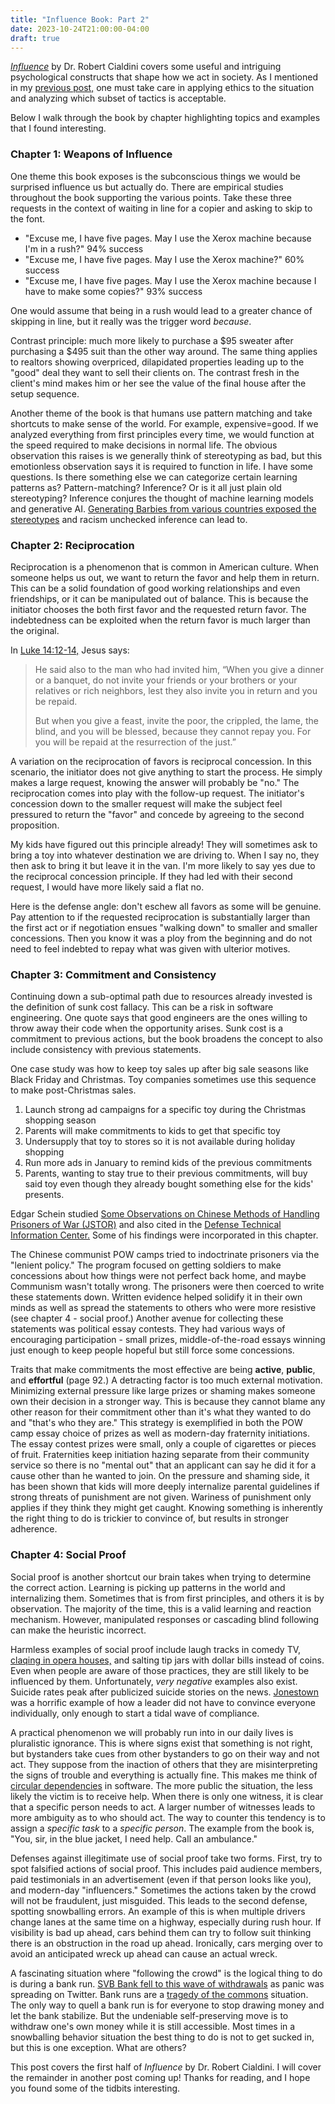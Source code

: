 ```yaml
---
title: "Influence Book: Part 2"
date: 2023-10-24T21:00:00-04:00
draft: true
---
```


[_Influence_](https://www.influenceatwork.com/) by Dr. Robert Cialdini covers some useful and intriguing psychological constructs that shape how we act in society. As I mentioned in my [previous post,](/2023/influence-or-persuasion/) one must take care in applying ethics to the situation and analyzing which subset of tactics is acceptable.

Below I walk through the book by chapter highlighting topics and examples that I found interesting.

### Chapter 1: Weapons of Influence

One theme this book exposes is the subconscious things we would be surprised influence us but actually do. There are empirical studies throughout the book supporting the various points. Take these three requests in the context of waiting in line for a copier and asking to skip to the font.

- "Excuse me, I have five pages. May I use the Xerox machine because I'm in a rush?" 94% success
- "Excuse me, I have five pages. May I use the Xerox machine?" 60% success
- "Excuse me, I have five pages. May I use the Xerox machine because I have to make some copies?" 93% success

One would assume that being in a rush would lead to a greater chance of skipping in line, but it really was the trigger word _because_.

Contrast principle: much more likely to purchase a $95 sweater after purchasing a $495 suit than the other way around. The same thing applies to realtors showing overpriced, dilapidated properties leading up to the "good" deal they want to sell their clients on. The contrast fresh in the client's mind makes him or her see the value of the final house after the setup sequence.

<!-- include jewelry price story? -->

Another theme of the book is that humans use pattern matching and take shortcuts to make sense of the world. For example, expensive=good. If we analyzed everything from first principles every time, we would function at the speed required to make decisions in normal life. The obvious observation this raises is we generally think of stereotyping as bad, but this emotionless observation says it is required to function in life. I have some questions. Is there something else we can categorize certain learning patterns as? Pattern-matching? Inference? Or is it all just plain old stereotyping? Inference conjures the thought of machine learning models and generative AI. [Generating Barbies from various countries exposed the stereotypes](https://www.insider.com/ai-generated-barbie-every-country-criticism-internet-midjourney-racism-2023-7) and racism unchecked inference can lead to.

### Chapter 2: Reciprocation

Reciprocation is a phenomenon that is common in American culture. When someone helps us out, we want to return the favor and help them in return. This can be a solid foundation of good working relationships and even friendships, or it can be manipulated out of balance. This is because the initiator chooses the both first favor and the requested return favor. The indebtedness can be exploited when the return favor is much larger than the original.

In [Luke 14:12-14,](https://www.bible.com/bible/59/LUK.14.12-14.ESV) Jesus says:

> He said also to the man who had invited him, “When you give a dinner or a banquet, do not invite your friends or your brothers or your relatives or rich neighbors, lest they also invite you in return and you be repaid.
>
> But when you give a feast, invite the poor, the crippled, the lame, the blind, and you will be blessed, because they cannot repay you. For you will be repaid at the resurrection of the just.”

A variation on the reciprocation of favors is reciprocal concession. In this scenario, the initiator does not give anything to start the process. He simply makes a large request, knowing the answer will probably be "no." The reciprocation comes into play with the follow-up request. The initiator's concession down to the smaller request will make the subject feel pressured to return the "favor" and concede by agreeing to the second proposition.

My kids have figured out this principle already! They will sometimes ask to bring a toy into whatever destination we are driving to. When I say no, they then ask to bring it but leave it in the van. I'm more likely to say yes due to the reciprocal concession principle. If they had led with their second request, I would have more likely said a flat no.

Here is the defense angle: don't eschew all favors as some will be genuine. Pay attention to if the requested reciprocation is substantially larger than the first act or if negotiation ensues "walking down" to smaller and smaller concessions. Then you know it was a ploy from the beginning and do not need to feel indebted to repay what was given with ulterior motives.

### Chapter 3: Commitment and Consistency

Continuing down a sub-optimal path due to resources already invested is the definition of sunk cost fallacy. This can be a risk in software engineering. One quote says that good engineers are the ones willing to throw away their code when the opportunity arises. Sunk cost is a commitment to previous actions, but the book broadens the concept to also include consistency with previous statements.

One case study was how to keep toy sales up after big sale seasons like Black Friday and Christmas. Toy companies sometimes use this sequence to make post-Christmas sales.

1. Launch strong ad campaigns for a specific toy during the Christmas shopping season
2. Parents will make commitments to kids to get that specific toy
3. Undersupply that toy to stores so it is not available during holiday shopping
4. Run more ads in January to remind kids of the previous commitments
5. Parents, wanting to stay true to their previous commitments, will buy said toy even though they already bought something else for the kids' presents.

Edgar Schein studied [Some Observations on Chinese Methods of Handling Prisoners of War (JSTOR)](https://www.jstor.org/stable/2746576) and also cited in the [Defense Technical Information Center.](https://apps.dtic.mil/sti/citations/tr/ADA951702) Some of his findings were incorporated in this chapter.

The Chinese communist POW camps tried to indoctrinate prisoners via the "lenient policy." The program focused on getting soldiers to make concessions about how things were not perfect back home, and maybe Communism wasn't totally wrong. The prisoners were then coerced to write these statements down. Written evidence helped solidify it in their own minds as well as spread the statements to others who were more resistive (see chapter 4 - social proof.) Another avenue for collecting these statements was political essay contests. They had various ways of encouraging participation - small prizes, middle-of-the-road essays winning just enough to keep people hopeful but still force some concessions.

Traits that make commitments the most effective are being **active**, **public**, and **effortful** (page 92.) A detracting factor is too much external motivation. Minimizing external pressure like large prizes or shaming makes someone own their decision in a stronger way. This is because they cannot blame any other reason for their commitment other than it's what they wanted to do and "that's who they are." This strategy is exemplified in both the POW camp essay choice of prizes as well as modern-day fraternity initiations. The essay contest prizes were small, only a couple of cigarettes or pieces of fruit. Fraternities keep initiation hazing separate from their community service so there is no "mental out" that an applicant can say he did it for a cause other than he wanted to join. On the pressure and shaming side, it has been shown that kids will more deeply internalize parental guidelines if strong threats of punishment are not given. Wariness of punishment only applies if they think they might get caught. Knowing something is inherently the right thing to do is trickier to convince of, but results in stronger adherence.

### Chapter 4: Social Proof

Social proof is another shortcut our brain takes when trying to determine the correct action. Learning is picking up patterns in the world and internalizing them. Sometimes that is from first principles, and others it is by observation. The majority of the time, this is a valid learning and reaction mechanism. However, manipulated responses or cascading blind following can make the heuristic incorrect.

Harmless examples of social proof include laugh tracks in comedy TV, [claqing in opera houses,](https://en.wikipedia.org/wiki/Claque) and salting tip jars with dollar bills instead of coins. Even when people are aware of those practices, they are still likely to be influenced by them. Unfortunately, _very negative_ examples also exist. Suicide rates peak after publicized suicide stories on the news. [Jonestown](https://en.wikipedia.org/wiki/Jonestown) was a horrific example of how a leader did not have to convince everyone individually, only enough to start a tidal wave of compliance.

A practical phenomenon we will probably run into in our daily lives is pluralistic ignorance. This is where signs exist that something is not right, but bystanders take cues from other bystanders to go on their way and not act. They suppose from the inaction of others that they are misinterpreting the signs of trouble and everything is actually fine. This makes me think of [circular dependencies](https://en.wikipedia.org/wiki/Circular_dependency) in software. The more public the situation, the less likely the victim is to receive help. When there is only one witness, it is clear that a specific person needs to act. A larger number of witnesses leads to more ambiguity as to who should act. The way to counter this tendency is to assign a _specific task_ to a _specific person_. The example from the book is, "You, sir, in the blue jacket, I need help. Call an ambulance."

Defenses against illegitimate use of social proof take two forms. First, try to spot falsified actions of social proof. This includes paid audience members, paid testimonials in an advertisement (even if that person looks like you), and modern-day "influencers." Sometimes the actions taken by the crowd will not be fraudulent, just misguided. This leads to the second defense, spotting snowballing errors. An example of this is when multiple drivers change lanes at the same time on a highway, especially during rush hour. If visibility is bad up ahead, cars behind them can try to follow suit thinking there is an obstruction in the road up ahead. Ironically, cars merging over to avoid an anticipated wreck up ahead can cause an actual wreck.

A fascinating situation where "following the crowd" is the logical thing to do is during a bank run. [SVB Bank fell to this wave of withdrawals](https://www.cnn.com/2023/03/14/tech/viral-bank-run/index.html) as panic was spreading on Twitter. Bank runs are a [tragedy of the commons](https://en.wikipedia.org/wiki/Tragedy_of_the_commons) situation. The only way to quell a bank run is for everyone to stop drawing money and let the bank stabilize. But the undeniable self-preserving move is to withdraw one's own money while it is still accessible. Most times in a snowballing behavior situation the best thing to do is not to get sucked in, but this is one exception. What are others?

This post covers the first half of _Influence_ by Dr. Robert Cialdini. I will cover the remainder in another post coming up! Thanks for reading, and I hope you found some of the tidbits interesting.

